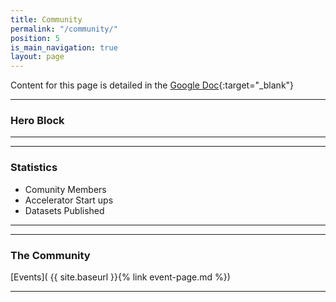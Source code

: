 ```yaml
---
title: Community
permalink: "/community/"
position: 5
is_main_navigation: true
layout: page
---
```


Content for this page is detailed in the
[Google Doc](https://drive.google.com/open?id=170_Ao9Y5WspjoVC_n6OfPLC55QQ8JbYzt_JxK888OvM){:target="_blank"}

***
### Hero Block
***
***
### Statistics 
+ Comunity Members
+ Accelerator Start ups
+ Datasets Published

***
***
### The Community

[Events]( {{ site.baseurl }}{% link event-page.md %})    

***
